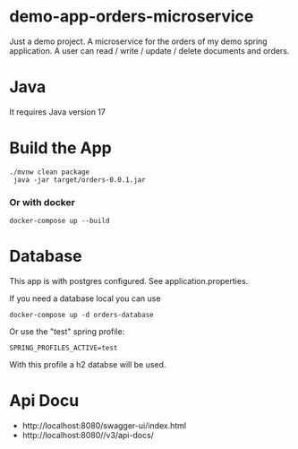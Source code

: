 # demo-app-orders-microservice

Just a demo project.
A microservice for the orders of my demo spring application.
A user can read / write / update / delete documents and orders.

 # Java
 It requires Java version 17

# Build the App

```
./mvnw clean package
 java -jar target/orders-0.0.1.jar
 ```
 
 ### Or with docker
 ```
 docker-compose up --build

 ```
 
 # Database
 This app is with postgres configured. See application.properties.
 
 If you need a database local you can use
 ```
 docker-compose up -d orders-database
  ```
 
 Or use the "test" spring profile: 
 
  ```SPRING_PROFILES_ACTIVE=test ```
  
  With this profile a h2 databse will be used.
 
 # Api Docu
 
 * http://localhost:8080/swagger-ui/index.html
 * http://localhost:8080//v3/api-docs/
 
 

